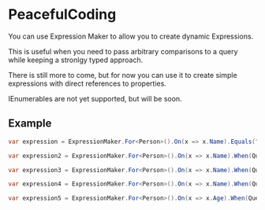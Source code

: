 # PeacefulCoding

You can use Expression Maker to allow you to create dynamic Expressions.

This is useful when you need to pass arbitrary comparisons to a query while keeping a stronlgy typed approach.

There is still more to come, but for now you can use it to create simple expressions with direct references to properties.

IEnumerables are not yet supported, but will be soon.

## Example

```csharp
var expression = ExpressionMaker.For<Person>().On(x => x.Name).Equals("Jane");

var expression2 = ExpressionMaker.For<Person>().On(x => x.Name).When(QueryOperation.Equals).Value("Jane");

var expression3 = ExpressionMaker.For<Person>().On(x => x.Name).When(QueryOperation.StartsWith).Value("Ja");

var expression4 = ExpressionMaker.For<Person>().On(x => x.Name).When(QueryOperation.Contains).Value("a");

var expression5 = ExpressionMaker.For<Person>().On(x => x.Age).When(QueryOperation.LessThan).Value(18);

```